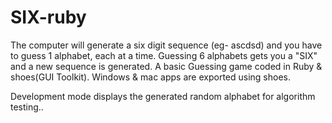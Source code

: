 
# SIX-ruby
  The computer will generate a six digit sequence (eg- ascdsd) and you have to guess 1 alphabet, each at a time.
  Guessing 6 alphabets gets you a "SIX" and a new sequence is generated.
  A basic Guessing game coded in Ruby & shoes(GUI Toolkit). Windows & mac apps are exported using shoes.

  Development mode displays the generated random alphabet for algorithm testing..

